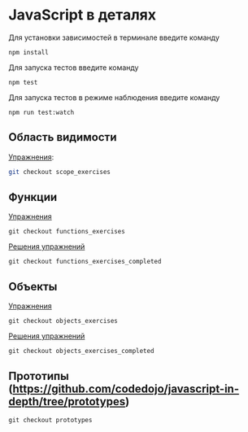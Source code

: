 # JavaScript в деталях

Для установки зависимостей в терминале введите команду

```
npm install
```

Для запуска тестов введите команду

```
npm test
```

Для запуска тестов в режиме наблюдения введите команду

```
npm run test:watch
```

## Область видимости

[Упражнения](https://github.com/codedojo/javascript-in-depth/tree/scope_exercises):

```sh
git checkout scope_exercises
```

## Функции

[Упражнения](https://github.com/codedojo/javascript-in-depth/tree/functions_exercises)

```
git checkout functions_exercises
```

[Решения упражнений](https://github.com/codedojo/javascript-in-depth/tree/function_exercises_completed)

```
git checkout functions_exercises_completed
```

## Объекты

[Упражнения](https://github.com/codedojo/javascript-in-depth/tree/objects_exercises)

```
git checkout objects_exercises
```

[Решения упражнений](https://github.com/codedojo/javascript-in-depth/tree/objects_exercises_completed)

```
git checkout objects_exercises_completed
```

## Прототипы (https://github.com/codedojo/javascript-in-depth/tree/prototypes)

```
git checkout prototypes
```